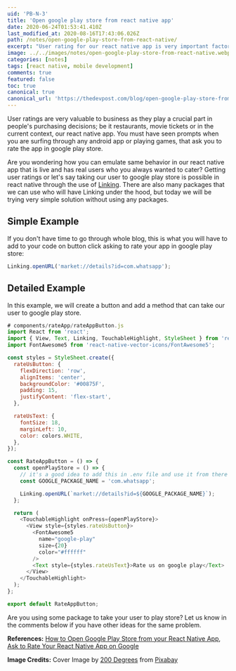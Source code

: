 ```yaml
---
uid: 'PB-N-3'
title: 'Open google play store from react native app'
date: 2020-06-24T01:53:41.410Z
last_modified_at: 2020-08-16T17:43:06.026Z
path: /notes/open-google-play-store-from-react-native/
excerpt: "User rating for our react native app is very important factor for us to keep maintaining the app and make it a success. Let's learn how we can take our user to google play store from our react native app here."
image: ../../images/notes/open-google-play-store-from-react-native.webp
categories: [notes]
tags: [react native, mobile development]
comments: true
featured: false
toc: true
canonical: true
canonical_url: 'https://thedevpost.com/blog/open-google-play-store-from-react-native-app/'
---
```


User ratings are very valuable to business as they play a crucial part in people's purchasing decisions; be it restaurants, movie tickets or in the current context, our react native app. You must have seen prompts when you are surfing through any android app or playing games, that ask you to rate the app in google play store.

Are you wondering how you can emulate same behavior in our react native app that is live and has real users who you always wanted to cater? Getting user ratings or let's say taking our user to google play store is possible in react native through the use of <a href="https://reactnative.dev/docs/linking" target="_blank">Linking</a>. There are also many packages that we can use who will have Linking under the hood, but today we will be trying very simple solution without using any packages.

## Simple Example

If you don't have time to go through whole blog, this is what you will have to add to your code on button click asking to rate your app in google play store:

```js
Linking.openURL('market://details?id=com.whatsapp');
```

## Detailed Example

In this example, we will create a button and add a method that can take our user to google play store.

```js
# components/rateApp/rateAppButton.js
import React from 'react';
import { View, Text, Linking, TouchableHighlight, StyleSheet } from 'react-native';
import FontAwesome5 from 'react-native-vector-icons/FontAwesome5';

const styles = StyleSheet.create({
  rateUsButton: {
    flexDirection: 'row',
    alignItems: 'center',
    backgroundColor: '#00875F',
    padding: 15,
    justifyContent: 'flex-start',
  },

  rateUsText: {
    fontSize: 18,
    marginLeft: 10,
    color: colors.WHITE,
  },
});

const RateAppButton = () => {
  const openPlayStore = () => {
    // it's a good idea to add this in .env file and use it from there
    const GOOGLE_PACKAGE_NAME = 'com.whatsapp';

    Linking.openURL(`market://details?id=${GOOGLE_PACKAGE_NAME}`);
  };

  return (
    <TouchableHighlight onPress={openPlayStore}>
      <View style={styles.rateUsButton}>
        <FontAwesome5
          name="google-play"
          size={20}
          color="#ffffff"
        />
        <Text style={styles.rateUsText}>Rate us on google play</Text>
      </View>
    </TouchableHighlight>
  );
};

export default RateAppButton;
```

Are you using some package to take your user to play store? Let us know in the comments below if you have other ideas for the same problem.

**References:** <a href="https://reactnativeforyou.com/how-to-open-google-play-store-from-your-react-native-app/" target="_blank">How to Open Google Play Store from your React Native App</a>, <a href="https://aboutreact.com/react-native-rate-this-app-feature/#Android" target="_blank">Ask to Rate Your React Native App on Google</a>

**Image Credits:** Cover Image by <a href="https://pixabay.com/users/200degrees-2051452/?utm_source=link-attribution&amp;utm_medium=referral&amp;utm_campaign=image&amp;utm_content=1635207" target="_blank">200 Degrees</a> from <a href="https://pixabay.com/?utm_source=link-attribution&amp;utm_medium=referral&amp;utm_campaign=image&amp;utm_content=1635207" target="_blank">Pixabay</a>
